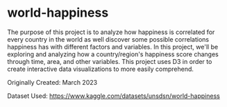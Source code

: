 # world-happiness

The purpose of this project is to analyze how happiness is correlated for every country in the world as well discover some possible correlations happiness has with different factors and variables. In this project, we'll be exploring and analyzing how a country/region's happiness score changes through time, area, and other variables. This project uses D3 in order to create interactive data visualizations to more easily comprehend. 

Originally Created: March 2023

Dataset Used: https://www.kaggle.com/datasets/unsdsn/world-happiness
